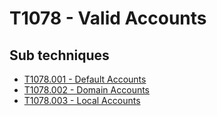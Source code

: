 # T1078 - Valid Accounts

## Sub techniques

* [T1078.001 - Default Accounts](T1078.001/README.md)
* [T1078.002 - Domain Accounts](T1078.002/README.md)
* [T1078.003 - Local Accounts](T1078.003/README.md)
